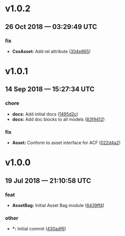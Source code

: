 # v1.0.2
## 26 Oct 2018 — 03:29:49 UTC

### fix

+ __CssAsset:__ Add rel attribute ([304e665](https://github.com/coldbox-modules/coldbox-asset-bag/commit/304e66519ebd387597d62b6c1bb358bcc840d2b9))


# v1.0.1
## 14 Sep 2018 — 15:27:34 UTC

### chore

+ __docs:__ Add initial docs
 ([1495d2c](https://github.com/coldbox-modules/coldbox-asset-bag/commit/1495d2c3d04939218b118c26ec691f2f29dcc882))
+ __docs:__ Add doc blocks to all models
 ([83f9412](https://github.com/coldbox-modules/coldbox-asset-bag/commit/83f9412cf5154e372975e60ab84b63cb48b84ff9))

### fix

+ __Asset:__ Conform to asset interface for ACF
 ([022d4a2](https://github.com/coldbox-modules/coldbox-asset-bag/commit/022d4a235dd55c256f988c7b550a54e6c3619be9))


# v1.0.0
## 19 Jul 2018 — 21:10:58 UTC

### feat

+ __AssetBag:__ Initial Asset Bag module ([6439ff4](https://github.com/coldbox-modules/coldbox-asset-bag/commit/6439ff42dbf38ab1540ea2df48c42cc95526c811))

### other

+ __\*:__ Initial commit ([430adf6](https://github.com/coldbox-modules/coldbox-asset-bag/commit/430adf6e55d45051514f0cdebb3bf8894361d1a9))
